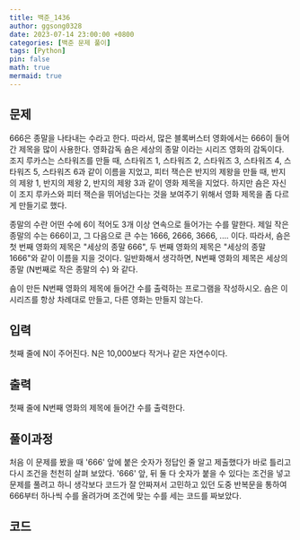 ```yaml
---
title: 백준_1436
author: ggsong0328
date: 2023-07-14 23:00:00 +0800
categories: [백준 문제 풀이]
tags: [Python]
pin: false
math: true
mermaid: true
---
```


## 문제
666은 종말을 나타내는 수라고 한다. 따라서, 많은 블록버스터 영화에서는 666이 들어간 제목을 많이 사용한다. 영화감독 숌은 세상의 종말 이라는 시리즈 영화의 감독이다. 조지 루카스는 스타워즈를 만들 때, 스타워즈 1, 스타워즈 2, 스타워즈 3, 스타워즈 4, 스타워즈 5, 스타워즈 6과 같이 이름을 지었고, 피터 잭슨은 반지의 제왕을 만들 때, 반지의 제왕 1, 반지의 제왕 2, 반지의 제왕 3과 같이 영화 제목을 지었다. 하지만 숌은 자신이 조지 루카스와 피터 잭슨을 뛰어넘는다는 것을 보여주기 위해서 영화 제목을 좀 다르게 만들기로 했다.

종말의 수란 어떤 수에 6이 적어도 3개 이상 연속으로 들어가는 수를 말한다. 제일 작은 종말의 수는 666이고, 그 다음으로 큰 수는 1666, 2666, 3666, .... 이다. 따라서, 숌은 첫 번째 영화의 제목은 "세상의 종말 666", 두 번째 영화의 제목은 "세상의 종말 1666"와 같이 이름을 지을 것이다. 일반화해서 생각하면, N번째 영화의 제목은 세상의 종말 (N번째로 작은 종말의 수) 와 같다.

숌이 만든 N번째 영화의 제목에 들어간 수를 출력하는 프로그램을 작성하시오. 숌은 이 시리즈를 항상 차례대로 만들고, 다른 영화는 만들지 않는다.

## 입력
첫째 줄에 N이 주어진다. N은 10,000보다 작거나 같은 자연수이다.

## 출력
첫째 줄에 N번째 영화의 제목에 들어간 수를 출력한다.

## 풀이과정
처음 이 문제를 봤을 때 '666' 앞에 붙은 숫자가 정답인 줄 알고 제출했다가 바로 틀리고 다시 조건을 천천히 살펴 보았다.
'666' 앞, 뒤 둘 다 숫자가 붙을 수 있다는 조건을 넣고 문제를 풀려고 하니 생각보다 코드가 잘 안짜져서 고민하고 있던 도중
반복문을 통하여 666부터 하나씩 수를 올려가며 조건에 맞는 수를 세는 코드를 짜보았다.

## 코드
<script src="https://gist.github.com/ggsong0328/06bfd1d85bf1cb7588d73e603c1a6380.js"></script>